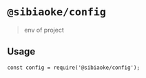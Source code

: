 # `@sibiaoke/config`

> env of project

## Usage

```
const config = require('@sibiaoke/config');

```
